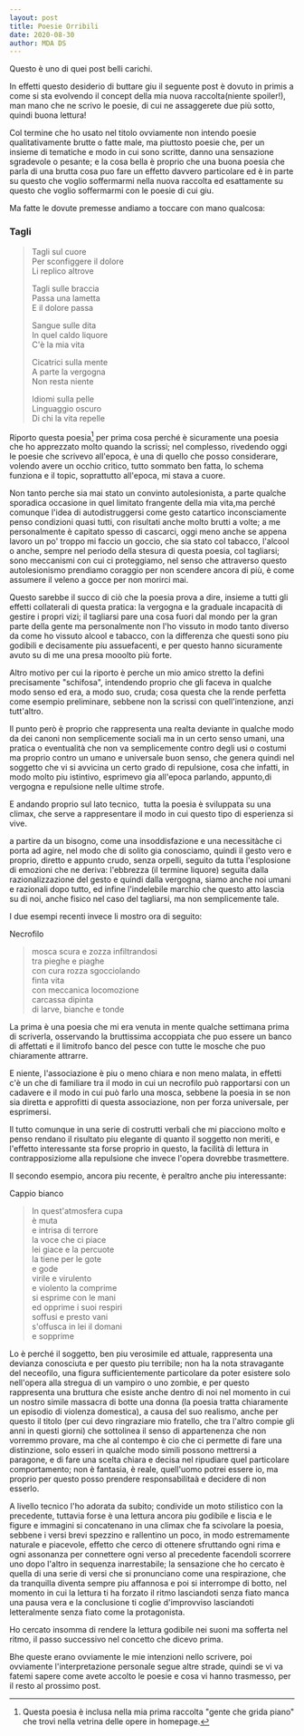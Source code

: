```yaml
---
layout: post
title: Poesie Orribili
date: 2020-08-30
author: MDA DS
---
```

Questo è uno di quei post belli carichi.

In effetti questo desiderio di buttare giu il seguente post è dovuto in primis a come si sta evolvendo il concept della mia nuova raccolta(niente spoiler!), man mano che ne scrivo le poesie, di cui ne assaggerete due più sotto, quindi buona lettura!

Col termine che ho usato nel titolo ovviamente non intendo poesie qualitativamente brutte o fatte male, ma piuttosto poesie che, per un insieme di tematiche e modo in cui sono scritte, danno una sensazione sgradevole o pesante; e la cosa bella è proprio che una buona poesia che parla di una brutta cosa puo fare un effetto davvero particolare ed è in parte su questo che voglio soffermarmi nella nuova raccolta ed esattamente su questo che voglio soffermarmi con le poesie di cui giu.

Ma fatte le dovute premesse andiamo a toccare con mano qualcosa:

### Tagli

> Tagli sul cuore<br>
> Per sconfiggere il dolore<br>
> Li replico altrove<br>
>
>Tagli sulle braccia<br>
> Passa una lametta<br>
> E il dolore passa<br>
>
> Sangue sulle dita<br>
> In quel caldo liquore<br>
> C'è la mia vita<br>
>
> Cicatrici sulla mente<br>
> A parte la vergogna<br>
> Non resta niente<br>
>
> Idiomi sulla pelle<br>
> Linguaggio oscuro<br>
> Di chi la vita repelle<br>

Riporto questa poesia[^1] per prima cosa perché è sicuramente una poesia che ho apprezzato molto quando la scrissi; nel complesso, rivedendo oggi le poesie che scrivevo all'epoca, è una di quello che posso considerare, volendo avere un occhio critico, tutto sommato ben fatta, lo schema funziona e il topic, soprattutto all'epoca, mi stava a cuore.

Non tanto perche sia mai stato un convinto autolesionista, a parte qualche sporadica occasione in quel limitato frangente della mia vita,ma perché comunque l'idea di autodistruggersi come gesto catartico inconsciamente penso condizioni quasi tutti, con risultati anche molto brutti a volte; a me personalmente è capitato spesso di cascarci, oggi meno anche se appena lavoro un po' troppo mi faccio un goccio, che sia stato col tabacco, l'alcool o anche, sempre nel periodo della stesura di questa poesia, col tagliarsi; sono meccanismi con cui ci proteggiamo, nel senso che attraverso questo autolesionismo prendiamo coraggio per non scendere ancora di più, è come assumere il veleno a gocce per non morirci mai.

Questo sarebbe il succo di ciò che la poesia prova a dire, insieme a tutti gli effetti collaterali di questa pratica: la vergogna e la graduale incapacità di gestire i propri vizi; il tagliarsi pare una cosa fuori dal mondo per la gran parte della gente ma personalmente non l'ho vissuto in modo tanto diverso da come ho vissuto alcool e tabacco, con la differenza che questi sono piu godibili e decisamente piu assuefacenti, e per questo hanno sicuramente avuto su di me una presa mooolto più forte.

Altro motivo per cui la riporto è perche un mio amico stretto la definì precisamente "schifosa", intendendo proprio che gli faceva in qualche modo senso ed era, a modo suo, cruda; cosa questa che la rende perfetta come esempio preliminare, sebbene non la scrissi con quell'intenzione, anzi tutt'altro.

Il punto però è proprio che rappresenta una realta deviante in qualche modo da dei canoni non semplicemente sociali ma in un certo senso umani, una pratica o eventualità che non va semplicemente contro degli usi o costumi ma proprio contro un umano e universale buon senso, che genera quindi nel soggetto che vi si avvicina un certo grado di repulsione, cosa che infatti, in modo molto piu istintivo, esprimevo gia all'epoca parlando, appunto,di vergogna e repulsione nelle ultime strofe.

E andando proprio sul lato tecnico,  tutta la poesia è sviluppata su una climax, che serve a rappresentare il modo in cui questo tipo di esperienza si vive.

a partire da un bisogno, come una insoddisfazione e una necessitàche ci porta ad agire, nel modo che di solito gia conosciamo, quindi il gesto vero e proprio, diretto e appunto crudo, senza orpelli, seguito da tutta l'esplosione di emozioni che ne deriva: l'ebbrezza (il termine liquore) seguita dalla razionalizzazione del gesto e quindi dalla vergogna, siamo anche noi umani e razionali dopo tutto, ed infine l'indelebile marchio che questo atto lascia su di noi, anche fisico nel caso del tagliarsi, ma non semplicemente tale.

I due esempi recenti invece li mostro ora di seguito:

Necrofilo

> mosca scura e zozza infiltrandosi<br>
> tra pieghe e piaghe<br>
> con cura rozza sgocciolando<br>
> finta vita<br>
> con meccanica locomozione<br>
> carcassa dipinta<br>
> di larve, bianche e tonde

La prima è una poesia che mi era venuta in mente qualche settimana prima di scriverla, osservando la bruttissima accoppiata che puo essere un banco di affettati e il limitrofo banco del pesce con tutte le mosche che puo chiaramente attrarre.

E niente, l'associazione è piu o meno chiara e non meno malata, in effetti c'è un che di familiare tra il modo in cui un necrofilo può rapportarsi con un cadavere e il modo in cui può farlo una mosca, sebbene la poesia in se non sia diretta e approfitti di questa associazione, non per forza universale, per esprimersi.

Il tutto comunque in una serie di costrutti verbali che mi piacciono molto e penso rendano il risultato piu elegante di quanto il soggetto non meriti, e l'effetto interessante sta forse proprio in questo, la facilità di lettura in contrapposiziome alla repulsione che invece l'opera dovrebbe trasmettere.

Il secondo esempio, ancora piu recente, è peraltro anche piu interessante:

Cappio bianco

> In quest'atmosfera cupa<br>
> è muta<br>
> e intrisa di terrore<br>
> la voce che ci piace<br>
> lei giace e la percuote<br>
> la tiene per le gote<br>
> e gode<br>
> virile e virulento<br>
> e violento la comprime<br>
> si esprime con le mani<br>
> ed opprime i suoi respiri<br>
> soffusi e presto vani<br>
> s'offusca in lei il domani<br>
> e sopprime<br>

Lo è perché il soggetto, ben piu verosimile ed attuale, rappresenta una devianza conosciuta e per questo piu terribile; non ha la nota stravagante del neceofilo, una figura sufficientemente particolare da poter esistere solo nell'opera alla stregua di un vampiro o uno zombie, e per questo rappresenta una bruttura che esiste anche dentro di noi nel momento in cui un nostro simile massacra di botte una donna (la poesia tratta chiaramente un episodio di violenza domestica), a causa del suo realismo, anche per questo il titolo (per cui devo ringraziare mio fratello, che tra l'altro compie gli anni in questi giorni) che sottolinea il senso di appartenenza che non vorremmo provare, ma che al contempo è cio che ci permette di fare una distinzione, solo esseri in qualche modo simili possono mettrersi a paragone, e di fare una scelta chiara e decisa nel ripudiare quel particolare comportamento; non è fantasia, è reale, quell'uomo potrei essere io, ma proprio per questo posso prendere responsabilitaà e decidere di non esserlo.

A livello tecnico l'ho adorata da subito; condivide un moto stilistico con la precedente, tuttavia forse è una lettura ancora piu godibile e liscia e le figure e immagini si concatenano in una climax che fa scivolare la poesia, sebbene i versi brevi spezzino e rallentino un poco, in modo estremamente naturale e piacevole, effetto che cerco di ottenere sfruttando ogni rima e ogni assonanza per connettere ogni verso al precedente facendoli scorrere uno dopo l'altro in sequenza inarrestabile; la sensazione che ho cercato è quella di una serie di versi che si pronunciano come una respirazione, che da tranquilla diventa sempre piu affannosa e poi si interrompe di botto, nel momento in cui la lettura ti ha forzato il ritmo lasciandoti senza fiato manca una pausa vera e la conclusione ti coglie d'improvviso lasciandoti letteralmente senza fiato come la protagonista.

Ho cercato insomma di rendere la lettura godibile nei suoni ma sofferta nel ritmo, il passo successivo nel concetto che dicevo prima.

Bhe queste erano ovviamente le mie intenzioni nello scrivere, poi ovviamente l'interpretazione personale segue altre strade, quindi se vi va fatemi sapere come avete accolto le poesie e cosa vi hanno trasmesso, per il resto al prossimo post.

[^1]: Questa poesia è inclusa nella mia prima raccolta "gente che grida piano" che trovi nella vetrina delle opere in homepage.